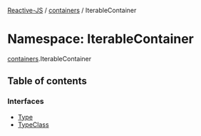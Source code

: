 [Reactive-JS](../README.md) / [containers](containers.md) / IterableContainer

# Namespace: IterableContainer

[containers](containers.md).IterableContainer

## Table of contents

### Interfaces

- [Type](../interfaces/containers.IterableContainer.Type.md)
- [TypeClass](../interfaces/containers.IterableContainer.TypeClass.md)
